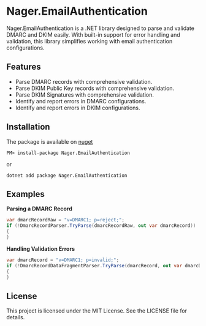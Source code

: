 # Nager.EmailAuthentication

Nager.EmailAuthentication is a .NET library designed to parse and validate DMARC and DKIM easily.
With built-in support for error handling and validation, this library simplifies working with email authentication configurations.

## Features

- Parse DMARC records with comprehensive validation.
- Parse DKIM Public Key records with comprehensive validation.
- Parse DKIM Signatures with comprehensive validation.
- Identify and report errors in DMARC configurations.
- Identify and report errors in DKIM configurations.

## Installation

The package is available on [nuget](https://www.nuget.org/packages/Nager.EmailAuthentication)
```
PM> install-package Nager.EmailAuthentication
```

or

```
dotnet add package Nager.EmailAuthentication
```

## Examples

**Parsing a DMARC Record**
```cs
var dmarcRecordRaw = "v=DMARC1; p=reject;";
if (!DmarcRecordParser.TryParse(dmarcRecordRaw, out var dmarcRecord))
{
}
```

**Handling Validation Errors**
```cs
var dmarcRecord = "v=DMARC1; p=invalid;";
if (!DmarcRecordDataFragmentParser.TryParse(dmarcRecord, out var dmarcDataFragment, out var parsingResults))
{
}
```

## License

This project is licensed under the MIT License. See the LICENSE file for details.
